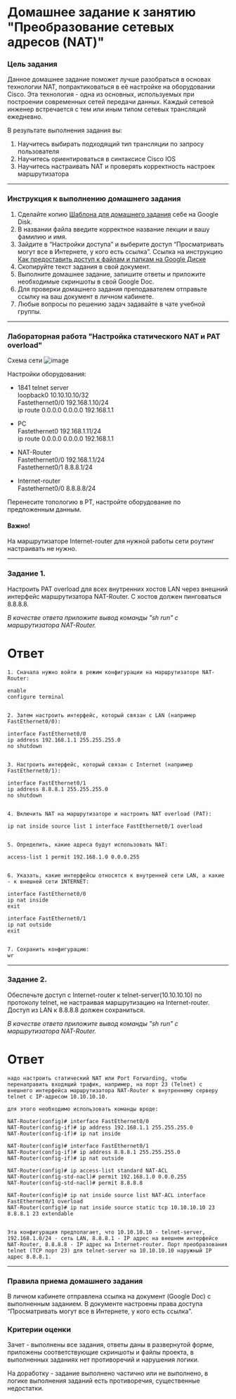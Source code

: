 # Домашнее задание к занятию "Преобразование сетевых адресов (NAT)"

### Цель задания

Данное домашнее задание поможет лучше разобраться в основах технологии NAT, попрактиковаться в её настройке на оборудовании Cisco. Эта технология - одна из основных, используемых при построении современных сетей передачи данных. Каждый сетевой инженер встречается с тем или иным типом сетевых трансляций ежедневно.

В результате выполнения задания вы:
1) Научитесь выбирать подходящий тип трансляции по запросу пользователя
2) Научитесь ориентироваться в синтаксисе Cisco IOS
3) Научитесь настраивать NAT и проверять корректность настроек маршрутизатора

------

### Инструкция к выполнению домашнего задания

1. Сделайте копию [Шаблона для домашнего задания](https://docs.google.com/document/d/1youKpKm_JrC0UzDyUslIZW2E2bIv5OVlm_TQDvH5Pvs/edit) себе на Google Disk.
2. В названии файла введите корректное название лекции и вашу фамилию и имя.
3. Зайдите в “Настройки доступа” и выберите доступ “Просматривать могут все в Интернете, у кого есть ссылка”.  Ссылка на инструкцию [Как предоставить доступ к файлам и папкам на Google Диске](https://support.google.com/docs/answer/2494822?hl=ru&co=GENIE.Platform%3DDesktop)
4. Скопируйте текст задания в свой документ.
5. Выполните домашнее задание, запишите ответы и приложите необходимые скриншоты в свой Google Doc.
6. Для проверки домашнего задания преподавателем отправьте ссылку на ваш документ в личном кабинете.
7. Любые вопросы по решению задач задавайте в чате учебной группы.

---
### Лабораторная работа "Настройка статического NAT и PAT overload"

Схема сети 
![image](https://user-images.githubusercontent.com/5977962/163477371-1c6c0142-91c6-4133-890d-06125107db9d.png)

Настройки оборудования:

- 1841 telnet server  
loopback0	10.10.10.10/32  
Fastethernet0/0	192.168.1.10/24  
ip route 0.0.0.0 0.0.0.0 192.168.1.1
- PC  
Fastethernet0	192.168.1.11/24  
ip route 0.0.0.0 0.0.0.0 192.168.1.1

- NAT-Router  
Fastethernet0/0	192.168.1.1/24  
Fastethernet0/1	8.8.8.1/24  

- Internet-router  
Fastethernet0/0	8.8.8.8/24  


Перенесите топологию в PT, настройте оборудование по предложенным данным. 
#### Важно!  
На маршрутизаторе Internet-router для нужной работы сети роутинг настраивать не нужно.


-----

### Задание 1. 

Настроить PAT overload для всех внутренних хостов LAN через внешний интерфейс маршрутизатора NAT-Router. С хостов должен пинговаться 8.8.8.8.

*В качестве ответа приложите вывод команды "sh run" с маршрутизатора NAT-Router.*

# Ответ
```
1. Сначала нужно войти в режим конфигурации на маршрутизаторе NAT-Router:

enable
configure terminal


2. Затем настроить интерфейс, который связан с LAN (например FastEthernet0/0):

interface FastEthernet0/0
ip address 192.168.1.1 255.255.255.0
no shutdown


3. Настроить интерфейс, который связан с Internet (например FastEthernet0/1):

interface FastEthernet0/1
ip address 8.8.8.1 255.255.255.0
no shutdown


4. Включить NAT на маршрутизаторе и настроить NAT overload (PAT):

ip nat inside source list 1 interface FastEthernet0/1 overload


5. Определить, какие адреса будут использовать NAT:

access-list 1 permit 192.168.1.0 0.0.0.255


6. Указать, какие интерфейсы относятся к внутренней сети LAN, а какие - к внешней сети INTERNET:

interface FastEthernet0/0
ip nat inside
exit

interface FastEthernet0/1
ip nat outside 
exit


7. Сохранить конфигурацию:
wr 
```
------

### Задание 2. 

Обеспечьте доступ с Internet-router к telnet-server(10.10.10.10) по протоколу telnet, не настраивая маршрутизацию на Internet-router. Доступ из LAN к 8.8.8.8 должен сохраниться.

*В качестве ответа приложите вывод команды "sh run" с маршрутизатора NAT-Router.*
# Ответ
```
надо настроить статический NAT или Port Forwarding, чтобы перенаправить входящий трафик, например, на порт 23 (Telnet) с внешнего интерфейса маршрутизатора NAT-Router к внутреннему серверу telnet с IP-адресом 10.10.10.10.

для этого необходимо использовать команды вроде:

NAT-Router(config)# interface FastEthernet0/0
NAT-Router(config-if)# ip address 192.168.1.1 255.255.255.0
NAT-Router(config-if)# ip nat inside

NAT-Router(config)# interface FastEthernet0/1
NAT-Router(config-if)# ip address 8.8.8.1 255.255.255.0
NAT-Router(config-if)# ip nat outside

NAT-Router(config)# ip access-list standard NAT-ACL
NAT-Router(config-std-nacl)# permit 192.168.1.0 0.0.0.255
NAT-Router(config-std-nacl)# permit 8.8.8.8

NAT-Router(config)# ip nat inside source list NAT-ACL interface FastEthernet0/1 overload
NAT-Router(config)# ip nat inside source static tcp 10.10.10.10 23 8.8.8.1 23 extendable


Эта конфигурация предполагает, что 10.10.10.10 - telnet-server, 192.168.1.0/24 - сеть LAN, 8.8.8.1 - IP адрес на внешнем интерфейсе NAT-Router, 8.8.8.8 - IP адрес на Internet-router. Порт преобразования telnet (TCP порт 23) для telnet-server на 10.10.10.10 наружный IP адрес 8.8.8.1.
``` 
------

### Правила приема домашнего задания

В личном кабинете отправлена ссылка на документ (Google Doc) с выполненным заданием. В документе настроены права доступа “Просматривать могут все в Интернете, у кого есть ссылка”.

### Критерии оценки

Зачет - выполнены все задания, ответы даны в развернутой форме, приложены соответствующие скриншоты и файлы проекта, в выполненных заданиях нет противоречий и нарушения логики.

На доработку - задание выполнено частично или не выполнено, в логике выполнения заданий есть противоречия, существенные недостатки.
